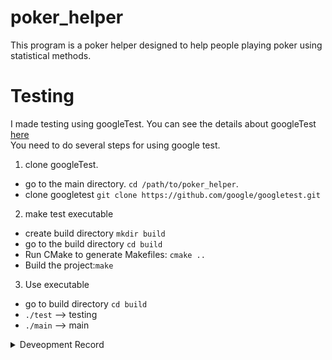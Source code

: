 # poker_helper

This program is a poker helper designed to help people playing poker using statistical methods. 

# Testing
I made testing using googleTest. You can see the details about googleTest [here](https://github.com/google/googletest)<br>
You need to do several steps for using google test.<br>
1. clone googleTest.<br>
- go to the main directory. `cd /path/to/poker_helper`.
- clone googletest `git clone https://github.com/google/googletest.git`
2. make test executable<br>
- create build directory `mkdir build`
- go to the build directory `cd build`
- Run CMake to generate Makefiles: `cmake ..`
- Build the project:`make`
3. Use executable<br>
- go to build directory `cd build`
- `./test` --> testing
- `./main` --> main


<details>
<summary>Deveopment Record</summary>
* 2024/06/11: Finished basic functions for hand detection. Made testing files using googleTest.
</details>